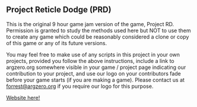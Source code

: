 ## Project Reticle Dodge (PRD)

This is the original 9 hour game jam version of the game, Project RD. Permission is granted to study the methods used here but NOT to use them to create any game which could be reasonably considered a clone or copy of this game or any of its future versions. 

You may feel free to make use of any scripts in this project in your own projects, provided you follow the above instructions, include a link to argzero.org somewhere visible in your game / project page indicating our contribution to your project, and use our logo on your contributors fade before your game starts (if you are making a game). Please contact us at forrest@argzero.org if you require our logo for this purpose.

[Website here!](https://argzero.org/)

<!--Whenever you commit to this repository, GitHub Pages will run [Jekyll](https://jekyllrb.com/) to rebuild the pages in your site, from the content in your Markdown files.-->

<!--### Markdown
Markdown is a lightweight and easy-to-use syntax for styling your writing. It includes conventions for-->

<!--Syntax highlighted code block-->

<!--**Bold** and _Italic_ and `Code` text-->

<!--[Link](url) and ![Image](src)-->

<!--For more details see [GitHub Flavored Markdown](https://guides.github.com/features/mastering-markdown/).-->

<!--### Jekyll Themes
Your Pages site will use the layout and styles from the Jekyll theme you have selected in your [repository settings](https://github.com/Argzero/ProjectRD/settings). The name of this theme is saved in the Jekyll `_config.yml` configuration file.-->

<!--### Support or Contact
Having trouble with Pages? Check out our [documentation](https://help.github.com/categories/github-pages-basics/) or [contact support](https://github.com/contact) and we’ll help you sort it out.-->


